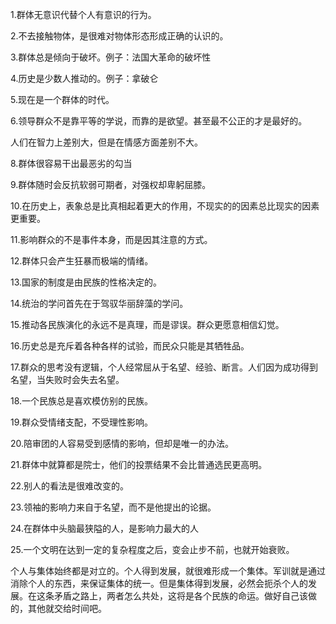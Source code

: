 1.群体无意识代替个人有意识的行为。

2.不去接触物体，是很难对物体形态形成正确的认识的。

3.群体总是倾向于破坏。例子：法国大革命的破坏性

4.历史是少数人推动的。例子：拿破仑

5.现在是一个群体的时代。

6.领导群众不是靠平等的学说，而靠的是欲望。甚至最不公正的才是最好的。

人们在智力上差别大，但是在情感方面差别不大。

8.群体很容易干出最恶劣的勾当

9.群体随时会反抗软弱可期者，对强权却卑躬屈膝。

10.在历史上，表象总是比真相起着更大的作用，不现实的的因素总比现实的因素更重要。

11.影响群众的不是事件本身，而是因其注意的方式。

12.群体只会产生狂暴而极端的情绪。

13.国家的制度是由民族的性格决定的。

14.统治的学问首先在于驾驭华丽辞藻的学问。

15.推动各民族演化的永远不是真理，而是谬误。群众更愿意相信幻觉。

16.历史总是充斥着各种各样的试验，而民众只能是其牺牲品。

17.群众的思考没有逻辑，个人经常屈从于名望、经验、断言。人们因为成功得到名望，当失败时会失去名望。

18.一个民族总是喜欢模仿别的民族。

19.群众受情绪支配，不受理性影响。

20.陪审团的人容易受到感情的影响，但却是唯一的办法。

21.群体中就算都是院士，他们的投票结果不会比普通选民更高明。

22.别人的看法是很难改变的。

23.领袖的影响力来自于名望，而不是他提出的论据。

24.在群体中头脑最狭隘的人，是影响力最大的人

25.一个文明在达到一定的复杂程度之后，变会止步不前，也就开始衰败。

个人与集体始终都是对立的。个人得到发展，就很难形成一个集体。军训就是通过消除个人的东西，来保证集体的统一。但是集体得到发展，必然会扼杀个人的发展。在这条矛盾之路上，两者怎么共处，这将是各个民族的命运。做好自己该做的，其他就交给时间吧。